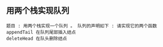 ## 用两个栈实现队列
    题目 : 用两个栈实现一个队列 。 队列的声明如下 : 请实现它的两个函数
    appendTail 在队列尾部插入结点
    deleteHead 在队头删除结点
